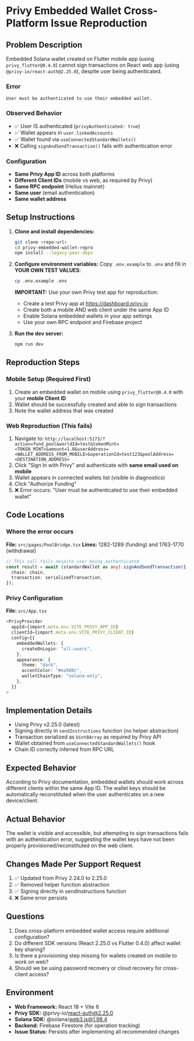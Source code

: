 # Privy Embedded Wallet Cross-Platform Issue Reproduction

## Problem Description

Embedded Solana wallet created on Flutter mobile app (using `privy_flutter@0.4.0`) cannot sign transactions on React web app (using `@privy-io/react-auth@2.25.0`), despite user being authenticated.

### Error
```text
User must be authenticated to use their embedded wallet.
```
### Observed Behavior
- ✅ User IS authenticated (`privyAuthenticated: true`)
- ✅ Wallet appears in `user.linkedAccounts`
- ✅ Wallet found via `useConnectedStandardWallets()`
- ❌ Calling `signAndSendTransaction()` fails with authentication error

### Configuration
- **Same Privy App ID** across both platforms
- **Different Client IDs** (mobile vs web, as required by Privy)
- **Same RPC endpoint** (Helius mainnet)
- **Same user** (email authentication)
- **Same wallet address**

## Setup Instructions

1. **Clone and install dependencies:**
   ```bash
   git clone <repo-url>
   cd privy-embedded-wallet-repro
   npm install --legacy-peer-deps
   ```

2. **Configure environment variables:**
   Copy `.env.example` to `.env` and fill in **YOUR OWN TEST VALUES**:
   ```bash
   cp .env.example .env
   ```

   **IMPORTANT:** Use your own Privy test app for reproduction:
   - Create a test Privy app at https://dashboard.privy.io
   - Create both a mobile AND web client under the same App ID
   - Enable Solana embedded wallets in your app settings
   - Use your own RPC endpoint and Firebase project

3. **Run the dev server:**
   ```bash
   npm run dev
   ```

## Reproduction Steps

### Mobile Setup (Required First)
1. Create an embedded wallet on mobile using `privy_flutter@0.4.0` with your **mobile Client ID**
2. Wallet should be successfully created and able to sign transactions
3. Note the wallet address that was created

### Web Reproduction (This fails)
1. Navigate to: `http://localhost:5173/?action=fund_pool&worldId=test&tokenMint=<TOKEN_MINT>&amount=1.0&userAddress=<WALLET_ADDRESS_FROM_MOBILE>&operationId=test123&poolAddress=<DESTINATION_ADDRESS>`
2. Click "Sign In with Privy" and authenticate with **same email used on mobile**
3. Wallet appears in connected wallets list (visible in diagnostics)
4. Click "Authorize Funding"
5. ❌ Error occurs: "User must be authenticated to use their embedded wallet"

## Code Locations

### Where the error occurs
**File:** `src/pages/PoolBridge.tsx`
**Lines:** 1282-1289 (funding) and 1763-1770 (withdrawal)

```typescript
// This call fails despite user being authenticated
const result = await (standardWallet as any).signAndSendTransaction({
  chain: chain,
  transaction: serializedTransaction,
});
```

### Privy Configuration
**File:** `src/App.tsx`

```typescript
<PrivyProvider
  appId={import.meta.env.VITE_PRIVY_APP_ID}
  clientId={import.meta.env.VITE_PRIVY_CLIENT_ID}
  config={{
    embeddedWallets: {
      createOnLogin: "all-users",
    },
    appearance: {
      theme: "dark",
      accentColor: "#ea580c",
      walletChainType: "solana-only",
    },
  }}
>
```

## Implementation Details

- Using Privy v2.25.0 (latest)
- Signing directly in `sendInstructions` function (no helper abstraction)
- Transaction serialized as `Uint8Array` as required by Privy API
- Wallet obtained from `useConnectedStandardWallets()` hook
- Chain ID correctly inferred from RPC URL

## Expected Behavior

According to Privy documentation, embedded wallets should work across different clients within the same App ID. The wallet keys should be automatically reconstituted when the user authenticates on a new device/client.

## Actual Behavior

The wallet is visible and accessible, but attempting to sign transactions fails with an authentication error, suggesting the wallet keys have not been properly provisioned/reconstituted on the web client.

## Changes Made Per Support Request

1. ✅ Updated from Privy 2.24.0 to 2.25.0
2. ✅ Removed helper function abstraction
3. ✅ Signing directly in sendInstructions function
4. ❌ Same error persists

## Questions

1. Does cross-platform embedded wallet access require additional configuration?
2. Do different SDK versions (React 2.25.0 vs Flutter 0.4.0) affect wallet key sharing?
3. Is there a provisioning step missing for wallets created on mobile to work on web?
4. Should we be using password recovery or cloud recovery for cross-client access?

## Environment

- **Web Framework:** React 18 + Vite 6
- **Privy SDK:** @privy-io/react-auth@2.25.0
- **Solana SDK:** @solana/web3.js@1.98.4
- **Backend:** Firebase Firestore (for operation tracking)
- **Issue Status:** Persists after implementing all recommended changes
